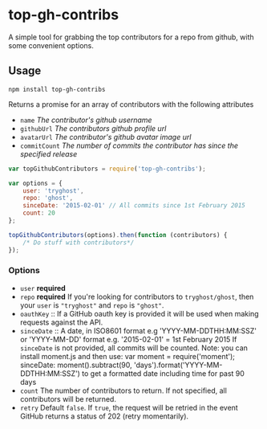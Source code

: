 top-gh-contribs
===============

A simple tool for grabbing the top contributors for a repo from github, with some convenient options.

Usage
----------------------

```
npm install top-gh-contribs
```

Returns a promise for an array of contributors with the following attributes

* `name` *The contributor's github username*
* `githubUrl` *The contributors github profile url*
* `avatarUrl` *The contributor's github avatar image url*
* `commitCount` *The number of commits the contributor has since the specified release*

```js
var topGithubContributors = require('top-gh-contribs');

var options = {
    user: 'tryghost',
    repo: 'ghost',
    sinceDate: '2015-02-01' // All commits since 1st February 2015
    count: 20
};

topGithubContributors(options).then(function (contributors) {
    /* Do stuff with contributors*/
});
```

### Options

* `user` **required**
* `repo` **required**
    If you're looking for contributors to `tryghost/ghost`, then your `user` is `"tryghost"` and `repo` is `"ghost"`.
* `oauthKey` ::
    If a GitHub oauth key is provided it will be used when making requests against the API.
* `sinceDate` ::
    A date, in ISO8601 format e.g 'YYYY-MM-DDTHH:MM:SSZ' or 'YYYY-MM-DD' format e.g. '2015-02-01' = 1st February 2015
    If `sinceDate` is not provided, all commits will be counted.
    Note: you can install moment.js and then use:
    var moment = require('moment');
    sinceDate: moment().subtract(90, 'days').format('YYYY-MM-DDTHH:MM:SSZ') to get a formatted date including time
    for past 90 days
* `count`
    The number of contributors to return. If not specified, all contributors will be returned.
* `retry`
    Default `false`.  If `true`, the request will be retried in the event GitHub returns a status of 202
    (retry momentarily).
